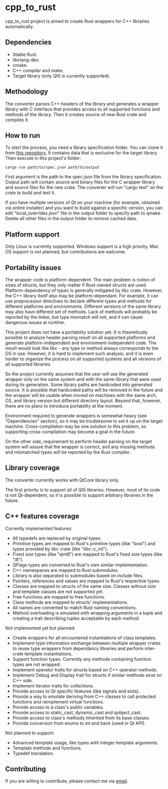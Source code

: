 cpp_to_rust
===========

cpp_to_rust project is aimed to create Rust wrappers for C++ libraries automatically.

Dependencies
------------
- Stable Rust.
- libclang-dev.
- cmake.
- C++ compiler and make.
- Target library (only Qt5 is currently supported). 

Methodology
-----------
The converter parses C++ headers of the library and generates a wrapper library with C interface that provides access to all supported functions and methods of the library. Then it creates source of new Rust crate and compiles it.

How to run
----------
To start the process, you need a library specification folder. You can clone it from [this repository](https://github.com/rust-qt/qt_core_spec). It contains data that is exclusive for the target library. Then execute in this project's folder:

    cargo run path/to/spec.json path/to/output

First argument is the path to the spec.json file from the library specification. Output path will contain source and binary files for the C wrapper library and source files for the new crate. The converter will run "cargo test" on the crate to build and test it.

If you have multiple versions of Qt on your machine (for example, obtained via online installer) and you want to build against a specific version, you can edit "local_overrides.json" file in the output folder to specify path to qmake. Delete all other files in the output folder to remove cached data.

Platform support
----------------
Only Linux is currently supported. Windows support is a high priority. Mac OS support is not planned, but contributions are welcome.

Portability issues
------------------
The wrapper code is platform-dependent. The main problem is notion of sizes of structs, but they only matter if Rust-owned structs are used. Platform-dependency of types is generally mitigated by libc crate. However, the C++ library itself also may be platform-dependant. For example, it can use preprocessor directives to declare different types and methods for different platforms and environments. Different versions of the same library may also have different set of methods. Lack of methods will probably be reported by the linker, but type mismatch will not, and it can cause dangerous issues at runtime.

This project does not have a portability solution yet. It is theoretically possible to analyze header parsing result on all supported platforms and generate platform-independent and environment-independent code. The result would look like libc - any type or method always corresponds to the OS in use. However, it is hard to implement such analysis, and it is even harder to organize the process on all supported systems and all versions of all supported libraries. 

So the project currently assumes that the user will use the generated wrapper only on the same system and with the same library that were used during its generation. Some library paths are hardcoded into generated source. It is possible that hardcoded paths will be removed in the future and the wrapper will be usable when moved on machines with the same arch, OS, and library version but different directory layout. Beyond that, however, there are no plans to introduce portability at the moment. 

Environment required to generate wrappers is somewhat heavy (see "Dependencies" section), so it may be troublesome to set it up on the target machine. Cross-compilation may be one solution to this problem, so supporting cross-compilation may become a goal in the future. 

On the other side, requirement to perform header parsing on the target system will assure that the wrapper is correct, and any missing methods and mismatched types will be reported by the Rust compiler.

Library coverage
----------------
The converter currently works with QtCore library only.

The first priority is to support all of Qt5 libraries. However, most of its code is not Qt-dependent, so it is possible to support arbitrary libraries in the future. 

C++ features coverage
---------------------
Currently implemented features:

- All typedefs are replaced by original types.
- Primitive types are mapped to Rust's primitive types (like "bool") and types provided by libc crate (like "libc::c_int").
- Fixed size types (like "qint8") are mapped to Rust's fixed size types (like "i8").
- QFlags<Enum> types are converted to Rust's own similar implementation.
- C++ namespaces are mapped to Rust submodules.
- Library is also separated to submodules based on include files.
- Pointers, references and values are mapped to Rust's respective types.
- Classes are mapped to structs of the same size. Classes without size and template classes are not supported yet.
- Free functions are mapped to free functions.
- Class methods are mapped to structs' implementations.
- All names are converted to match Rust naming conventions.
- Method overloading is emulated with wrapping arguments in a tuple and creating a trait describing tuples acceptable by each method.

Not implemented yet but planned:

- Create wrappers for all encountered instantiations of class templates.
- Implement type information exchange between multiple wrapper crates to reuse type wrappers from dependancy libraries and perform inter-crate template instantiations.   
- Support function types. Currently any methods containing function types are not wrapped.
- Implement operator traits for structs based on C++ operator methods.
- Implement Debug and Display trait for structs if similar methods exist on C++ side.
- Implement iterator traits for collections.
- Provide access to Qt specific features (like signals and slots).
- Provide a way to emulate deriving from C++ classes to call protected functions and reimplement virtual functions.
- Provide access to a class's public variables.
- Provide access to static_cast, dynamic_cast and qobject_cast.
- Provide access to class's methods inherited from its base classes.
- Provide conversion from enums to int and back (used in Qt API).

Not planned to support:

- Advanced template usage, like types with integer template arguments.
- Template methods and functions.
- Typedef translation.

Contributing
------------
If you are willing to contribute, please contact me via [email](mailto:ri@idzaaus.org).

